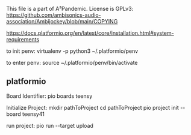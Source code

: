 This file is a part of A³Pandemic. License is GPLv3: https://github.com/ambisonics-audio-association/Ambijockey/blob/main/COPYING

https://docs.platformio.org/en/latest/core/installation.html#system-requirements

to init penv:
virtualenv -p python3 ~/.platformio/penv

to enter penv:
source ~/.platformio/penv/bin/activate

platformio
----------

Board Identifier:
pio boards teensy

Initialize Project:
mkdir pathToProject
cd pathToProject
pio project init --board teensy41

run project:
pio run --target upload
